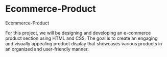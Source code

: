 # Ecommerce-Product
Ecommerce-Product

For this project, we will be designing and developing an e-commerce product section using HTML and CSS. The goal is to create an engaging and visually appealing product display that showcases various products in an organized and user-friendly manner.
